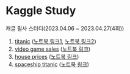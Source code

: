 # Kaggle Study
캐글 필사 스터디(2023.04.06 ~ 2023.04.27(4회))

1. [titanic](https://www.kaggle.com/c/titanic/data) ([노트북 링크1](https://kaggle-kr.tistory.com/17?category=868316), [노트북 링크2](https://kaggle-kr.tistory.com/18?category=868316))
2. [video game sales](https://www.kaggle.com/datasets/gregorut/videogamesales) ([노트북 링크](https://www.kaggle.com/code/snanilim/video-games-sales-analysis-and-visualization))
3. [house prices](https://www.kaggle.com/competitions/house-prices-advanced-regression-techniques/data) ([노트북 링크](https://www.kaggle.com/code/dejavu23/house-prices-eda-to-ml-beginner))
4. [spaceship titanic](https://www.kaggle.com/competitions/spaceship-titanic/data) ([노트북 링크](https://www.kaggle.com/code/samuelcortinhas/spaceship-titanic-a-complete-guide))
